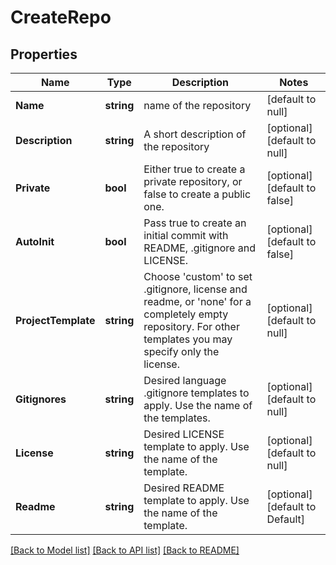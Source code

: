 # CreateRepo

## Properties
Name | Type | Description | Notes
------------ | ------------- | ------------- | -------------
**Name** | **string** | name of the repository | [default to null]
**Description** | **string** | A short description of the repository | [optional] [default to null]
**Private** | **bool** | Either true to create a private repository, or false to create a public one. | [optional] [default to false]
**AutoInit** | **bool** | Pass true to create an initial commit with README, .gitignore and LICENSE. | [optional] [default to false]
**ProjectTemplate** | **string** | Choose &#x27;custom&#x27; to set .gitignore, license and readme, or &#x27;none&#x27; for a completely empty repository. For other templates you may specify only the license.  | [optional] [default to null]
**Gitignores** | **string** | Desired language .gitignore templates to apply. Use the name of the templates. | [optional] [default to null]
**License** | **string** | Desired LICENSE template to apply. Use the name of the template. | [optional] [default to null]
**Readme** | **string** | Desired README template to apply. Use the name of the template. | [optional] [default to Default]

[[Back to Model list]](../README.md#documentation-for-models) [[Back to API list]](../README.md#documentation-for-api-endpoints) [[Back to README]](../README.md)

